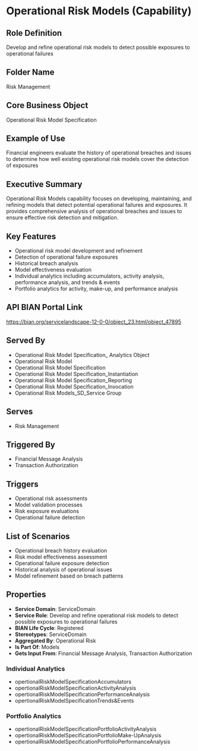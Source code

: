 # Operational Risk Models (Capability)

## Role Definition
Develop and refine operational risk models to detect possible exposures to operational failures

## Folder Name
Risk Management

## Core Business Object
Operational Risk Model Specification

## Example of Use
Financial engineers evaluate the history of operational breaches and issues to determine how well existing operational risk models cover the detection of exposures

## Executive Summary
Operational Risk Models capability focuses on developing, maintaining, and refining models that detect potential operational failures and exposures. It provides comprehensive analysis of operational breaches and issues to ensure effective risk detection and mitigation.

## Key Features
- Operational risk model development and refinement
- Detection of operational failure exposures
- Historical breach analysis
- Model effectiveness evaluation
- Individual analytics including accumulators, activity analysis, performance analysis, and trends & events
- Portfolio analytics for activity, make-up, and performance analysis

## API BIAN Portal Link
https://bian.org/servicelandscape-12-0-0/object_23.html/object_47895

## Served By
- Operational Risk Model Specification_ Analytics Object
- Operational Risk Model
- Operational Risk Model Specification
- Operational Risk Model Specification_Instantiation
- Operational Risk Model Specification_Reporting
- Operational Risk Model Specification_Invocation
- Operational Risk Models_SD_Service Group

## Serves
- Risk Management

## Triggered By
- Financial Message Analysis
- Transaction Authorization

## Triggers
- Operational risk assessments
- Model validation processes
- Risk exposure evaluations
- Operational failure detection

## List of Scenarios
- Operational breach history evaluation
- Risk model effectiveness assessment
- Operational failure exposure detection
- Historical analysis of operational issues
- Model refinement based on breach patterns

## Properties
- **Service Domain**: ServiceDomain
- **Service Role**: Develop and refine operational risk models to detect possible exposures to operational failures
- **BIAN Life Cycle**: Registered
- **Stereotypes**: ServiceDomain
- **Aggregated By**: Operational Risk
- **Is Part Of**: Models
- **Gets Input From**: Financial Message Analysis, Transaction Authorization

### Individual Analytics
- opertionalRiskModelSpecificationAccumulators
- opertionalRiskModelSpecificationActivityAnalysis
- opertionalRiskModelSpecificationPerformanceAnalysis
- opertionalRiskModelSpecificationTrends&Events

### Portfolio Analytics
- opertionalRiskModelSpecificationPortfolioActivityAnalysis
- opertionalRiskModelSpecificationPortfolioMake-UpAnalysis
- opertionalRiskModelSpecificationPortfolioPerformanceAnalysis